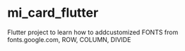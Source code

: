 # mi_card_flutter

Flutter project to learn how to addcustomized FONTS from fonts.google.com, ROW, COLUMN, DIVIDE
